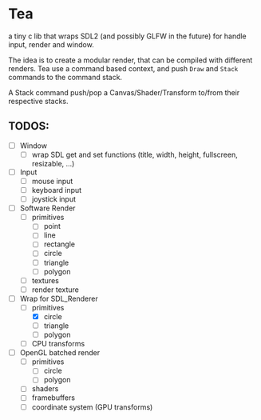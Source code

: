 # Tea

a tiny c lib that wraps SDL2 (and possibly GLFW in the future) for handle input, render and window.

The idea is to create a modular render, that can be compiled with different renders. 
Tea use a command based context, and push `Draw` and `Stack` commands to the command stack.

A Stack command push/pop a Canvas/Shader/Transform to/from their respective stacks.

## TODOS:


- [ ] Window
	- [ ] wrap SDL get and set functions (title, width, height, fullscreen, resizable, ...)
- [ ] Input
	- [ ] mouse input
	- [ ] keyboard input
	- [ ] joystick input
- [ ] Software Render
	- [ ] primitives
		- [ ] point
		- [ ] line
		- [ ] rectangle
		- [ ] circle
		- [ ] triangle
		- [ ] polygon
	- [ ] textures
 	- [ ] render texture
- [ ] Wrap for SDL_Renderer
	- [ ] primitives
		- [x] circle
		- [ ] triangle
		- [ ] polygon
 	- [ ] CPU transforms
- [ ] OpenGL batched render
 	- [ ] primitives
		- [ ] circle
		- [ ] polygon
 	- [ ] shaders
 	- [ ] framebuffers
 	- [ ] coordinate system (GPU transforms)
